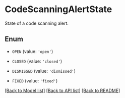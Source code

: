 # CodeScanningAlertState

State of a code scanning alert.

## Enum

* `OPEN` (value: `'open'`)

* `CLOSED` (value: `'closed'`)

* `DISMISSED` (value: `'dismissed'`)

* `FIXED` (value: `'fixed'`)

[[Back to Model list]](../README.md#documentation-for-models) [[Back to API list]](../README.md#documentation-for-api-endpoints) [[Back to README]](../README.md)



